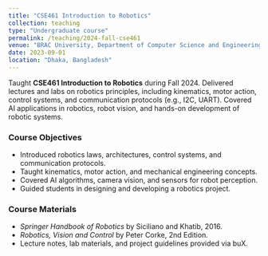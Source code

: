 ```yaml
---
title: "CSE461 Introduction to Robotics"
collection: teaching
type: "Undergraduate course"
permalink: /teaching/2024-fall-cse461
venue: "BRAC University, Department of Computer Science and Engineering"
date: 2023-09-01
location: "Dhaka, Bangladesh"
---
```


Taught **CSE461 Introduction to Robotics** during Fall 2024. Delivered lectures and labs on robotics principles, including kinematics, motor action, control systems, and communication protocols (e.g., I2C, UART). Covered AI applications in robotics, robot vision, and hands-on development of robotic systems.

### Course Objectives
- Introduced robotics laws, architectures, control systems, and communication protocols.
- Taught kinematics, motor action, and mechanical engineering concepts.
- Covered AI algorithms, camera vision, and sensors for robot perception.
- Guided students in designing and developing a robotics project.

### Course Materials
- *Springer Handbook of Robotics* by Siciliano and Khatib, 2016.
- *Robotics, Vision and Control* by Peter Corke, 2nd Edition.
- Lecture notes, lab materials, and project guidelines provided via buX.